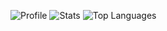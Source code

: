 ![Profile](http://github-profile-summary-cards.vercel.app/api/cards/profile-details?username=katakishi0&theme=github_dark)
![Stats](http://github-profile-summary-cards.vercel.app/api/cards/stats?username=katakishi0&theme=github_dark)
![Top Languages](http://github-profile-summary-cards.vercel.app/api/cards/repos-per-language?username=katakishi0&theme=github_dark)
